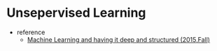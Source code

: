 # Unsepervised Learning

- reference
  - [Machine Learning and having it deep and structured (2015,Fall)](http://speech.ee.ntu.edu.tw/~tlkagk/courses_MLSD15_2.html)
  
